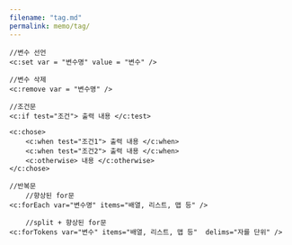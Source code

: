 ```yaml
---
filename: "tag.md"
permalink: memo/tag/
---
```


	//변수 선언	
	<c:set var = "변수명" value = "변수" />
	
	//변수 삭제
	<c:remove var = "변수명" />
	
	//조건문
	<c:if test="조건"> 출력 내용 </c:test>
	
	<c:chose>
		<c:when test="조건1"> 출력 내용 </c:when>
		<c:when test="조건2"> 출력 내용 </c:when>
		<c:otherwise> 내용 </c:otherwise>
	</c:chose>
	
	//반복문
		//향상된 for문
	<c:forEach var="변수명" items="배열, 리스트, 맵 등" />
	
		//split + 향상된 for문
	<c:forTokens var="변수" items="배열, 리스트, 맵 등"  delims="자를 단위" />
